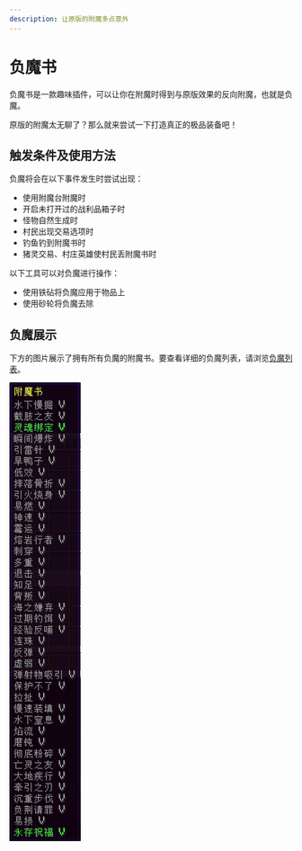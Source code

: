 ```yaml
---
description: 让原版的附魔多点意外
---
```


# 负魔书

负魔书是一款趣味插件，可以让你在附魔时得到与原版效果的反向附魔，也就是负魔。

原版的附魔太无聊了？那么就来尝试一下打造真正的极品装备吧！

## 触发条件及使用方法
负魔将会在以下事件发生时尝试出现：

* 使用附魔台附魔时
* 开启未打开过的战利品箱子时
* 怪物自然生成时
* 村民出现交易选项时
* 钓鱼钓到附魔书时
* 猪灵交易、村庄英雄使村民丢附魔书时

以下工具可以对负魔进行操作：

* 使用铁砧将负魔应用于物品上
* 使用砂轮将负魔去除

## 负魔展示
下方的图片展示了拥有所有负魔的附魔书。要查看详细的负魔列表，请浏览[负魔列表](./enchantment-list.md)。

![负魔书](./%E8%B4%9F%E9%AD%94%E4%B9%A6.png)